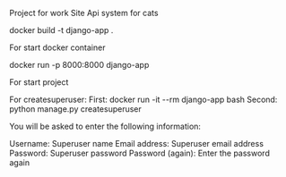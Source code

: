 Project for work 
Site Api system for cats

docker build -t django-app .

For start docker container 

docker run -p 8000:8000 django-app
 
For start project

For createsuperuser:
First:
docker run -it --rm django-app bash
Second:
python manage.py createsuperuser

You will be asked to enter the following information:

Username: Superuser name
Email address: Superuser email address
Password: Superuser password
Password (again): Enter the password again
